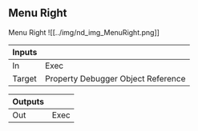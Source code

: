 ## Menu Right
Menu Right
![[../img/nd_img_MenuRight.png]]

|Inputs||
|--|--|
| In | Exec |
| Target | Property Debugger Object Reference |

|Outputs||
|--|--|
| Out | Exec |
